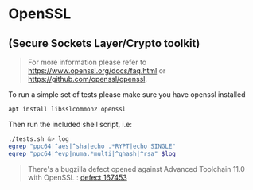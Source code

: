 # OpenSSL 
## (Secure Sockets Layer/Crypto toolkit)
> For more information please refer to https://www.openssl.org/docs/faq.html or https://github.com/openssl/openssl.

To run a simple set of tests please make sure you have openssl installed
```bash
apt install libsslcommon2 openssl
```

Then run the included shell script, i.e:
```bash
./tests.sh &> log
egrep "ppc64|^aes|^sha|echo .*RYPT|echo SINGLE"
egrep "ppc64|^evp|numa.*multi|^ghash|^rsa" $log
```

> There's a bugzilla defect opened against Advanced Toolchain 11.0 with OpenSSL : [defect 167453](https://bugzilla.linux.ibm.com/show_bug.cgi?id=167453)
